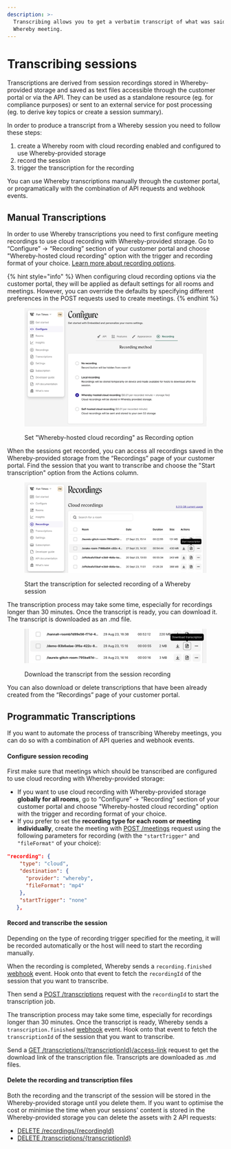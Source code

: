 ```yaml
---
description: >-
  Transcribing allows you to get a verbatim transcript of what was said in the
  Whereby meeting.
---
```


# Transcribing sessions

Transcriptions are derived from session recordings stored in Whereby-provided storage and saved as text files accessible through the customer portal or via the API. They can be used as a standalone resource (eg. for compliance purposes) or sent to an external service for post processing (eg. to derive key topics or create a session summary).

In order to produce a transcript from a Whereby session you need to follow these steps:

1. create a Whereby room with cloud recording enabled and configured to use Whereby-provided storage
2. record the session
3. trigger the transcription for the recording

You can use Whereby transcriptions manually through the customer portal, or programatically with the combination of API requests and webhook events.

## Manual Transcriptions

In order to use Whereby transcriptions you need to first configure meeting recordings to use cloud recording with Whereby-provided storage.  Go to “Configure” → “Recording” section of your customer portal and choose "Whereby-hosted cloud recording" option with the trigger and recording format of your choice. [Learn more about recording options](recording-and-streaming-rooms/recording-with-embedded/cloud-recording.md).

{% hint style="info" %}
When configuring cloud recording options via the customer portal, they will be applied as default settings for all rooms and meetings. However, you can override the defaults by specifying different preferences in the POST requests used to create meetings.
{% endhint %}

<figure><img src=".gitbook/assets/Screenshot 2023-09-28 at 13.55.34.png" alt=""><figcaption><p>Set "Whereby-hosted cloud recording" as Recording option</p></figcaption></figure>

When the sessions get recorded, you can access all recordings saved in the Whereby-provided storage from the “Recordings” page of your customer portal. Find the session that you want to transcribe and choose the "Start transcription" option from the Actions column.

<figure><img src=".gitbook/assets/Screenshot 2023-09-28 at 14.00.31.png" alt=""><figcaption><p>Start the transcription for selected recording of a Whereby session</p></figcaption></figure>

The transcription process may take some time, especially for recordings longer than 30 minutes. Once the transcript is ready, you can download it. The transcript is downloaded as an .md file.

<figure><img src=".gitbook/assets/Screenshot 2023-09-28 at 14.06.48.png" alt=""><figcaption><p>Download the transcript from the session recording</p></figcaption></figure>

You can also download or delete transcriptions that have been already created from the “Recordings” page of your customer portal.

## Programmatic Transcriptions

If you want to automate the process of transcribing Whereby meetings, you can do so with a combination of API queries and webhook events.&#x20;

#### Configure session recoding

First make sure that meetings which should be transcribed are configured to use cloud recording with Whereby-provided storage:&#x20;

* If you want to use cloud recording with Whereby-provided storage **globally for all rooms**, go to “Configure” → “Recording” section of your customer portal and choose "Whereby-hosted cloud recording" option with the trigger and recording format of your choice.
* If you prefer to set the **recording type for each room or meeting individually**, create the meeting with [POST /meetings](whereby-rest-api-reference/#meetings-1) request using the following parameters for recording (with the `"startTrigger"` and `"fileFormat"` of your choice):&#x20;

```json
"recording": {
    "type": "cloud",
    "destination": {
      "provider": "whereby",
      "fileFormat": "mp4"
    },
    "startTrigger": "none"
   },       
```

#### Record and transcribe the session

Depending on the type of recording trigger specified for the meeting, it will be recorded automatically or the host will need to start the recording manually.&#x20;

When the recording is completed, Whereby sends a `recording.finished` [webhook](monitoring-usage/webhooks.md#cloud-recording-data-properties) event. Hook onto that event to fetch the `recordingId` of the session that you want to transcribe.&#x20;

Then send a [POST /transcriptions](whereby-rest-api-reference/#transcriptions-1) request with the  `recordingId` to start the transcription job.&#x20;

The transcription process may take some time, especially for recordings longer than 30 minutes. Once the transcript is ready, Whereby sends a `transcription.finished` [webhook](monitoring-usage/webhooks.md#transcription-data-properties) event. Hook onto that event to fetch the `transcriptionId` of the session that you want to transcribe.&#x20;

Send a [GET /transcriptions/{transcriptionId}/access-link](whereby-rest-api-reference/#transcriptions-transcriptionid-access-link) request to get the download link of the transcription file. Transcripts are downloaded as .md files.&#x20;

#### Delete the recording and transcription files

Both the recording and the transcript of the session will be stored in the Whereby-provided storage until you delete them. If you want to optimise the cost or minimise the time when your sessions' content is stored in the Whereby-provided storage you can delete the assets with 2 API requests:

* [DELETE /recordings/{recordingId}](whereby-rest-api-reference/#recordings-recordingid-1)
* [DELETE /transcriptions/{transcriptionId}](whereby-rest-api-reference/#transcriptions-transcriptionid-1)    &#x20;

